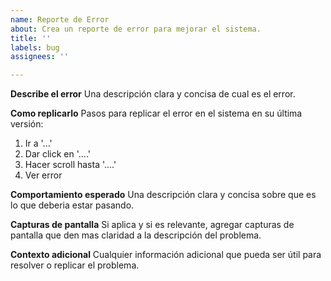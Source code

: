 ```yaml
---
name: Reporte de Error
about: Crea un reporte de error para mejorar el sistema.
title: ''
labels: bug
assignees: ''

---
```


**Describe el error**
Una descripción clara y concisa de cual es el error.

**Como replicarlo**
Pasos para replicar el error en el sistema en su última versión:
1. Ir a '...'
2. Dar click en '....'
3. Hacer scroll hasta '....'
4. Ver error

**Comportamiento esperado**
Una descripción clara y concisa sobre que es lo que deberia estar pasando.

**Capturas de pantalla**
Si aplica y si es relevante, agregar capturas de pantalla que den mas claridad a la descripción del problema.

**Contexto adicional**
Cualquier información adicional que pueda ser útil para resolver o replicar el problema.
